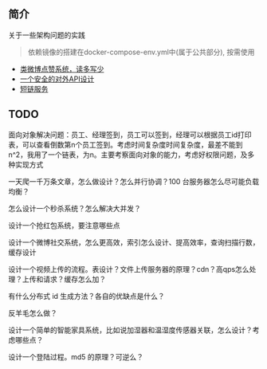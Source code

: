 ## 简介
关于一些架构问题的实践

> 依赖镜像的搭建在docker-compose-env.yml中(属于公共部分), 按需使用


- [类微博点赞系统，读多写少](./webolike/README.md)
- [一个安全的对外API设计](./restapi/README.md)
- [短链服务](./shorturl/README.md)


## TODO
面向对象解决问题：员工、经理签到，员工可以签到，经理可以根据员工id打印表，可以查看倒数第n个员工签到。考虑时间复杂度时间复杂度，最差不能到 n^2，我用了一个链表，为n。主要考察面向对象的能力，考虑好权限问题，及多种实现方式

一天爬一千万条文章，怎么做设计？怎么并行协调？100 台服务器怎么尽可能负载均衡？ 

怎么设计一个秒杀系统？怎么解决大并发？ 

设计一个抢红包系统，要注意哪些点 

设计一个微博社交系统，怎么更高效，索引怎么设计、提高效率，查询扫描行数，缓存设计 

设计一个视频上传的流程。表设计？文件上传服务器的原理？cdn？高qps怎么处理？上传和请求？缓存怎么加？ 

有什么分布式 id 生成方法？各自的优缺点是什么？ 

反羊毛怎么做？ 

设计一个简单的智能家具系统，比如说加湿器和温湿度传感器关联，怎么设计？考虑哪些点？ 

设计一个登陆过程。md5 的原理？可逆么？